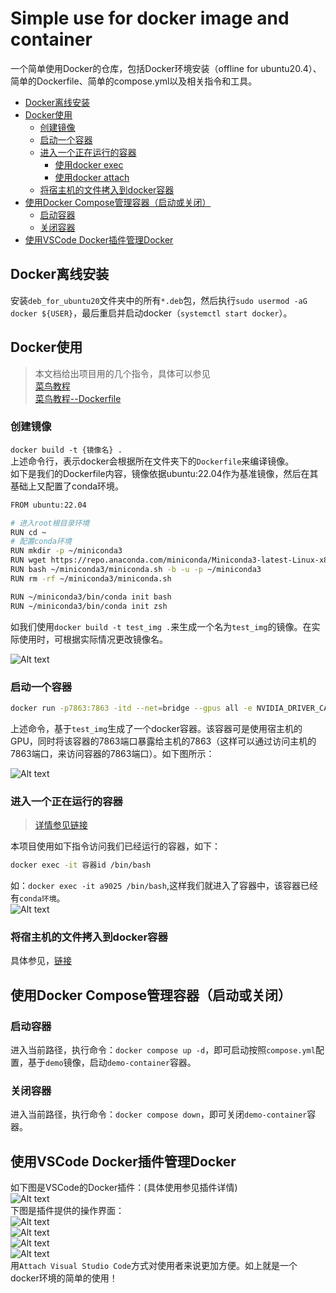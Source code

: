 # Simple use for docker image and container

一个简单使用Docker的仓库，包括Docker环境安装（offline for ubuntu20.4）、简单的Dockerfile、简单的compose.yml以及相关指令和工具。

- [Docker离线安装](#docker离线安装)
- [Docker使用](#docker使用)
  - [创建镜像](#创建镜像)
  - [启动一个容器](#启动一个容器)
  - [进入一个正在运行的容器](#进入一个正在运行的容器)
    - [使用docker exec](#使用docker-exec)
    - [使用docker attach](#使用docker-attach)
  - [将宿主机的文件拷入到docker容器](#将宿主机的文件拷入到docker容器)
- [使用Docker Compose管理容器（启动或关闭）](#使用docker-compose管理容器（启动或关闭）)
  - [启动容器](#启动容器)
  - [关闭容器](#关闭容器)
- [使用VSCode Docker插件管理Docker](#使用vscode-docker插件管理docker)

## Docker离线安装

安装`deb_for_ubuntu20`文件夹中的所有`*.deb`包，然后执行`sudo usermod -aG docker ${USER}`，最后重启并启动docker（`systemctl start docker`）。

## Docker使用

> 本文档给出项目用的几个指令，具体可以参见  
[菜鸟教程](https://www.runoob.com/docker/docker-tutorial.html)  
[菜鸟教程--Dockerfile](https://runoob.com/docker/docker-dockerfile.html)

### 创建镜像

```docker build -t {镜像名} .```  
上述命令行，表示docker会根据所在文件夹下的`Dockerfile`来编译镜像。  
如下是我们的Dockerfile内容，镜像依据ubuntu:22.04作为基准镜像，然后在其基础上又配置了conda环境。  

```bash
FROM ubuntu:22.04

# 进入root根目录环境
RUN cd ~
# 配置conda环境
RUN mkdir -p ~/miniconda3
RUN wget https://repo.anaconda.com/miniconda/Miniconda3-latest-Linux-x86_64.sh -O ~/miniconda3/miniconda.sh
RUN bash ~/miniconda3/miniconda.sh -b -u -p ~/miniconda3
RUN rm -rf ~/miniconda3/miniconda.sh

RUN ~/miniconda3/bin/conda init bash
RUN ~/miniconda3/bin/conda init zsh
```  

如我们使用`docker build -t test_img .`来生成一个名为`test_img`的镜像。在实际使用时，可根据实际情况更改镜像名。

![Alt text](imgs/docker_img_build.jpg)  

### 启动一个容器  

```bash
docker run -p7863:7863 -itd --net=bridge --gpus all -e NVIDIA_DRIVER_CAPABILITIES=compute,utility -e NVIDIA_VISIBLE_DEVICES=all test_img /bin/sh
```  

上述命令，基于`test_img`生成了一个docker容器。该容器可是使用宿主机的GPU，同时将该容器的7863端口暴露给主机的7863（这样可以通过访问主机的7863端口，来访问容器的7863端口）。如下图所示：  

![Alt text](imgs/run_a_container.jpg)  

### 进入一个正在运行的容器  

> [详情参见链接](https://blog.csdn.net/Starrysky_LTL/article/details/121168670)  

本项目使用如下指令访问我们已经运行的容器，如下：  

```bash
docker exec -it 容器id /bin/bash
```

如：`docker exec -it a9025 /bin/bash`,这样我们就进入了容器中，该容器已经有`conda环境`。  
![Alt text](imgs/attach_a_container.jpg)  

### 将宿主机的文件拷入到docker容器  

具体参见，[链接](https://blog.csdn.net/qq_27295403/article/details/100579631)  

## 使用Docker Compose管理容器（启动或关闭）

### 启动容器

进入当前路径，执行命令：`docker compose up -d`，即可启动按照`compose.yml`配置，基于`demo`镜像，启动`demo-container`容器。

### 关闭容器

进入当前路径，执行命令：`docker compose down`，即可关闭`demo-container`容器。

## 使用VSCode Docker插件管理Docker

如下图是VSCode的Docker插件：(具体使用参见插件详情)  
![Alt text](imgs/docker_extension_detail.png)  
下图是插件提供的操作界面：  
![Alt text](imgs/vscode_docker.png)  
![Alt text](imgs/extension_enter_docker.png)  
![Alt text](imgs/attach_shell.png)  
![Alt text](imgs/attach_Visual_Studio_Code.png)  
用`Attach Visual Studio Code`方式对使用者来说更加方便。如上就是一个docker环境的简单的使用！

